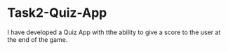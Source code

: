 # Task2-Quiz-App
I have developed a Quiz App with tthe ability to give a score to the user at the end of the game.
